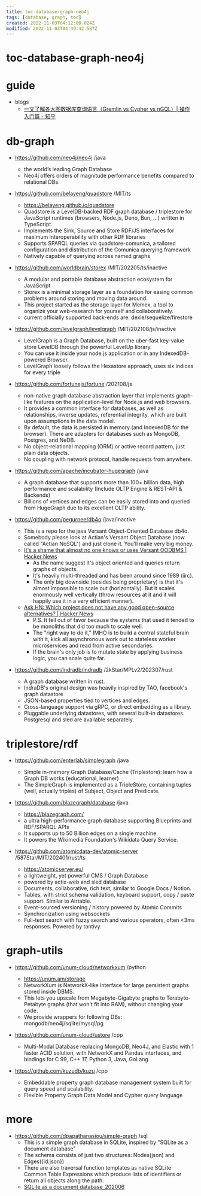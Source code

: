 ```yaml
---
title: toc-database-graph-neo4j
tags: [database, graph, toc]
created: 2022-11-03T04:12:00.024Z
modified: 2022-11-03T04:49:42.587Z
---
```


# toc-database-graph-neo4j

# guide

- blogs
  - [一文了解各大图数据库查询语言（Gremlin vs Cypher vs nGQL）| 操作入门篇 - 知乎](https://zhuanlan.zhihu.com/p/110995885)
# db-graph
- https://github.com/neo4j/neo4j  /java
  - the world’s leading Graph Database
  - Neo4j offers orders of magnitude performance benefits compared to relational DBs.

- https://github.com/belayeng/quadstore /MIT/ts
  - https://belayeng.github.io/quadstore
  - Quadstore is a LevelDB-backed RDF graph database / triplestore for JavaScript runtimes (browsers, Node.js, Deno, Bun, ...) written in TypeScript.
  - Implements the Sink, Source and Store RDF/JS interfaces for maximum interoperability with other RDF libraries
  - Supports SPARQL queries via quadstore-comunica, a tailored configuration and distribution of the Comunica querying framework
  - Natively capable of querying across named graphs

- https://github.com/worldbrain/storex /MIT/202205/ts/inactive
  - A modular and portable database abstraction ecosystem for JavaScript
  - Storex is a minimal storage layer as a foundation for easing common problems around storing and moving data around.
  - This project started as the storage layer for Memex, a tool to organize your web-research for yourself and collaboratively.
  - current officially supported back-ends are: dexie/sequelize/firestore

- https://github.com/levelgraph/levelgraph /MIT/202108/js/inactive
  - LevelGraph is a Graph Database, built on the uber-fast key-value store LevelDB through the powerful LevelUp library. 
  - You can use it inside your node.js application or in any IndexedDB-powered Browser.
  - LevelGraph loosely follows the Hexastore approach, uses six indices for every triple

- https://github.com/fortunejs/fortune /202108/js
  - non-native graph database abstraction layer that implements graph-like features on the application-level for Node.js and web browsers. 
  - It provides a common interface for databases, as well as relationships, inverse updates, referential integrity, which are built upon assumptions in the data model.
  - By default, the data is persisted in memory (and IndexedDB for the browser). There are adapters for databases such as MongoDB, Postgres, and NeDB.
  - No object-relational mapping (ORM) or active record pattern, just plain data objects.
  - No coupling with network protocol, handle requests from anywhere.

- https://github.com/apache/incubator-hugegraph /java
  - A graph database that supports more than 100+ billion data, high performance and scalability (Include OLTP Engine & REST-API & Backends)
  - Billions of vertices and edges can be easily stored into and queried from HugeGraph due to its excellent OLTP ability. 

- https://github.com/pegurnee/db4o /java/inactive
  - This is a repo for the java Versant Object-Oriented Database db4o.
  - Somebody please look at Actian's Versant Object Database (now called "Actian NoSQL") and just clone it. You'll make very big money.
  - [It's a shame that almost no one knows or uses Versant OODBMS | Hacker News](https://news.ycombinator.com/item?id=23784578)
    - As the name suggest it's object oriented and queries return graphs of objects.
    - It's heavily multi-threaded and has been around since 1989 (iirc).
    - The only big downside (besides being proprietary) is that it's almost impossible to scale out (horizontally). But it scales enormously well vertically (throw resources at it and it will happily use it in a very efficient manner).
  - [Ask HN: Which project does not have any good open-source alternatives? | Hacker News](https://news.ycombinator.com/item?id=21884828)
    - P.S. It fell out of favor because the systems that used it tended to be monoliths that did too much to scale well. 
    - The "right way to do it," IMHO is to build a central stateful brain with it, kick all asynchronous work out to stateless worker microservices and read from active secondaries. 
    - If the brain's only job is to mutate state by applying business logic, you can scale quite far.

- https://github.com/indradb/indradb /2kStar/MPLv2/202307/rust
  - A graph database written in rust.
  - IndraDB's original design was heavily inspired by TAO, facebook's graph datastore
  - JSON-based properties tied to vertices and edges.
  - Cross-language support via gRPC, or direct embedding as a library.
  - Pluggable underlying datastores, with several built-in datastores. Postgresql and sled are available separately.
# triplestore/rdf
- https://github.com/enterlab/simplegraph /java
  - Simple in-memory Graph Database/Cache (Triplestore): learn how a Graph DB works (educational, learner)
  - The SimpleGraph is implemented as a TripleStore, containing tuples (well, actually triples) of Subject, Object and Predicate.

- https://github.com/blazegraph/database /java
  - https://blazegraph.com/
  - a ultra high-performance graph database supporting Blueprints and RDF/SPARQL APIs
  - It supports up to 50 Billion edges on a single machine. 
  - It powers the Wikimedia Foundation's Wikidata Query Service.

- https://github.com/atomicdata-dev/atomic-server /587Star/MIT/202401/rust/ts
  - https://atomicserver.eu/
  - a lightweight, yet powerful CMS / Graph Database
  - powered by actix-web and sled database
  - Documents, collaborative, rich text, similar to Google Docs / Notion.
  - Tables, with strict schema validation, keyboard support, copy / paste support. Similar to Airtable.
  - Event-sourced versioning / history powered by Atomic Commits
  - Synchronization using websockets
  - Full-text search with fuzzy search and various operators, often <3ms responses. Powered by tantivy.
# graph-utils
- https://github.com/unum-cloud/networkxum /python
  - https://unum.am/storage
  - NetworkXum is NetworkX-like interface for large persistent graphs stored inside DBMS. 
  - This lets you upscale from Megabyte-Gigabyte graphs to Terabyte-Petabyte graphs (that won't fit into RAM), without changing your code. 
  - We provide wrappers for following DBs: mongodb/neo4j/sqlite/mysql/pg

- https://github.com/unum-cloud/ustore /cpp
  - Multi-Modal Database replacing MongoDB, Neo4J, and Elastic with 1 faster ACID solution, with NetworkX and Pandas interfaces, and bindings for C 99, C++ 17, Python 3, Java, GoLang

- https://github.com/kuzudb/kuzu /cpp
  - Embeddable property graph database management system built for query speed and scalability. 
  - Flexible Property Graph Data Model and Cypher query language
# more
- https://github.com/dpapathanasiou/simple-graph /sql
  - This is a simple graph database in SQLite, inspired by "SQLite as a document database"
  - The schema consists of just two structures: Nodes(json) and Edges({id:json})
  - There are also traversal function templates as native SQLite Common Table Expressions which produce lists of identifiers or return all objects along the path.
  - [SQLite as a document database_202006](https://dgl.cx/2020/06/sqlite-json-support)
